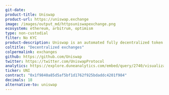 ```yaml
---
git-date:
product-title: Uniswap
product-url: https://uniswap.exchange
image: /images/output_md/httpsuniswapexchange.png
ecosystem: ethereum, arbitrum, optimism
type: non-custodial
filter: No KYC
product-description: Uniswap is an automated fully decentralized token exchange on Ethereum. [Uniswap Explained - In-Depth DeFi Guide](/uniswap-explained).
coltitle: "Decentralized exchanges"
colpermalink: exchanges
github: https://github.com/Uniswap
twitter: https://twitter.com/UniswapProtocol
analytics: https://explore.duneanalytics.com/embed/query/2740/visualization/5532?api_key=V2lWvHRsdEdMsQaqUvQPrftxQ4J3uliNTpNCWxkO
ticker: UNI
contract: "0x1f9840a85d5af5bf1d1762f925bdaddc4201f984"
decimals: 18
alternative-to: uniswap
---
```

